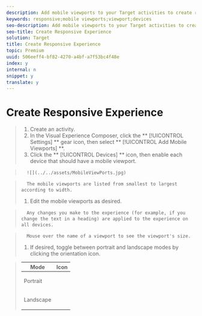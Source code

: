 ```yaml
---
description: Add mobile viewports to your Target activities to create responsive experiences for mobile screens.
keywords: responsive;mobile viewports;viewport;devices
seo-description: Add mobile viewports to your Target activities to create responsive experiences for mobile screens.
seo-title: Create Responsive Experience
solution: Target
title: Create Responsive Experience
topic: Premium
uuid: 506eeff4-bf82-4270-a4bf-a7f53bc4f48e
index: y
internal: n
snippet: y
translate: y
---
```


# Create Responsive Experience


>1. Create an activity.
>1. In the Visual Experience Composer, click the ** [!UICONTROL  Settings] ** gear icon, then select ** [!UICONTROL  Add Mobile Viewports] **.
>1. Click the ** [!UICONTROL  Devices] ** icon, then enable each device that should have a mobile viewport.

>       ![](../../assets/MobileViewPorts.jpg) 

>       The mobile viewports are listed from smallest to largest according to width. 
>1. Edit the mobile viewports as desired.

>       Any changes you make to the experience (for example, if you change the text in a heading) are applied to the experience on all devices. 

>       Mouse over the name of a viewport to see the viewport's size. 
>1. If desired, toggle between portrait and landscape modes by clicking the orientation icon.



>    <table id="table_63B970F1125A4577B87F8092DF5456F6"> 
 <thead> 
  <tr> 
   <th colname="col1" class="entry"> Mode </th> 
   <th colname="col2" class="entry"> Icon </th> 
  </tr> 
 </thead>
 <tbody> 
  <tr> 
   <td colname="col1"> <p>Portrait </p> </td> 
   <td colname="col2"> <p style="text-align: center;"><img href="../../assets/viewport_portrait.png" id="image_2BECFE10C51547759A3B4D95801F7155" /> </p> </td> 
  </tr> 
  <tr> 
   <td colname="col1"> <p>Landscape </p> </td> 
   <td colname="col2"> <p style="text-align: center;"><img href="../../assets/viewport_landscape.png" id="image_6E00C2EEA45B478484D9FD22776BE0BF" /> </p> </td> 
  </tr> 
 </tbody> 
</table>

